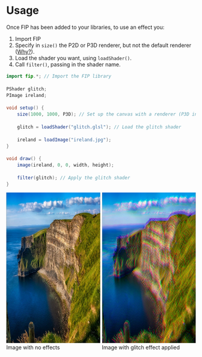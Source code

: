 # Usage
Once FIP has been added to your libraries, to use an effect you:

1. Import FIP
2. Specify in `size()` the P2D or P3D renderer, but not the default renderer ([Why?](https://processing.org/reference/shader_.html)).
3. Load the shader you want, using `loadShader()`.
4. Call `filter()`, passing in the shader name.

```java
import fip.*; // Import the FIP library

PShader glitch;
PImage ireland;

void setup() {
    size(1000, 1000, P3D); // Set up the canvas with a renderer (P3D in this case)

    glitch = loadShader("glitch.glsl"); // Load the glitch shader

    ireland = loadImage("ireland.jpg");
}

void draw() {
    image(ireland, 0, 0, width, height);

    filter(glitch); // Apply the glitch shader
}
```

<div style="display: flex;">
    <div style="margin-right: 5px;">
        <img width="400" height="400" src="./images/irelandBefore.jpg">
        <figcaption>Image with no effects</figcaption>
    </div>
    <div>
        <img width="400" height="400" src="./images/irelandGlitch.jpg">
        <figcaption>Image with glitch effect applied</figcaption>
    </div>
</div>